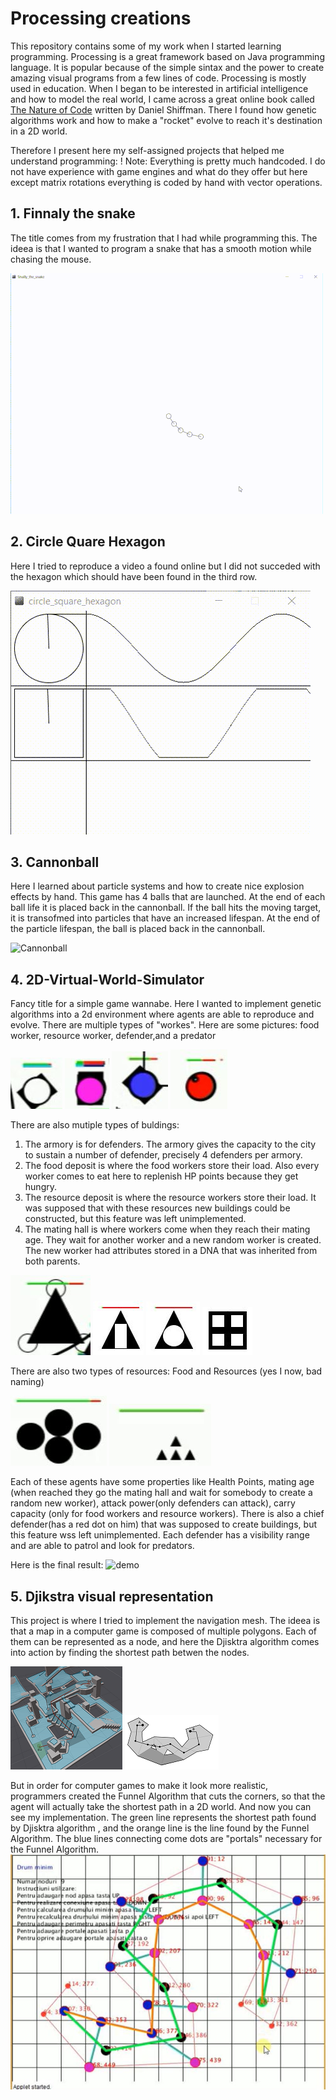 # Processing creations
This repository contains some of my work when I started learning programming.
Processing is a great framework based on Java programming language. It is popular because of the simple sintax and the power to create amazing visual programs from a few lines of code.
Processing is mostly used in education.
When I began to be interested in artificial intelligence and how to model the real world, I came across a great online book called  [The Nature of Code](http://natureofcode.com/book/introduction/) written by Daniel Shiffman. There I found how genetic algorithms work and how to make a "rocket" evolve to reach it's destination in a 2D world.

Therefore I present here my self-assigned projects that helped me understand programming:
! Note: Everything is pretty much handcoded. I do not have experience with game engines and what do they offer but here except matrix rotations everything is coded by hand with vector operations.

## 1. Finnaly the snake
The title comes from my frustration that I had while programming this.
The ideea is that I wanted to program a snake that has a smooth motion while chasing the mouse.

![Snake chasing mouse](media/ezgif.com-resize.gif)

## 2. Circle Quare Hexagon
Here I tried to reproduce a video a found online but I did not succeded with the hexagon which should have been found in the third row.

![Circle Quare Hexagon](media/ice_video_20170601-132736.gif)

## 3. Cannonball
Here I learned about particle systems and how to create nice explosion effects by hand.
This game has 4 balls that are launched. At the end of each ball life it is placed back in the cannonball.
If the ball hits the moving target, it is transofmed into particles that have an increased lifespan. At the end of the particle lifespan, the ball is placed back in the cannonball.

![Cannonball](media/ice_video_20170601-133413.gif)

## 4. 2D-Virtual-World-Simulator
Fancy title for a simple game wannabe.
Here I wanted to implement genetic algorithms into a 2d environment where agents are able to reproduce and evolve. There are multiple types of "workes". Here are some pictures: food worker, resource worker, defender,and a predator

![workerFood](media/workerFood.JPG)
![workerResources](media/workerResources.JPG)
![workerDefender](media/workerDefender.JPG)
![predator](media/predator.JPG)

There are also mutiple types of buldings:
1. The armory is for defenders. The armory gives the capacity to the city to sustain a number of defender, precisely 4 defenders per armory.
2. The food deposit is where the food workers store their load. Also every worker comes to eat here to replenish HP points because they get hungry.
3. The resource deposit is where the resource workers store their load. It was supposed that with these resources new buildings could be constructed, but this feature was left unimplemented.
4. The mating hall is where workers come when they reach their mating age. They wait for another worker and a new random worker is created. The new worker had attributes stored in a DNA that was inherited from both parents.

![Armory](media/armory.JPG)
![Food Deposit](media/foodDeposit.JPG)
![Resource Deposit](media/resourcesDeposit.JPG)
![Mating hall](media/matingHall.JPG)

There are also two types of resources:
Food and Resources (yes I now, bad naming)

![Food](media/food.JPG)
![resources](media/resources.JPG)

Each of these agents have some properties like Health Points, mating age (when reached they go the mating hall and wait for somebody to create a random new worker), attack power(only defenders can attack), carry capacity (only for food workers and resource workers).
There is also a chief defender(has a red dot on him) that was supposed to create buildings, but this feature wss left unimplemented.
Each defender has a visibility range and are able to patrol and look for predators.

Here is the final result:
![demo](media/ice_video_20170601-135839.gif)

## 5. Djikstra visual representation
This project is where I tried to implement the navigation mesh.
The ideea is that a map in a computer game is composed of multiple polygons. Each of them can be represented as a node, and here the Djisktra algorithm comes into action by finding the shortest path betwen the nodes.

![](media/recast_intro.png)
![](media/tumblr_inline_mxq72ff0Sa1qmjjqw.png)

But in order for computer games to make it look more realistic, programmers created the Funnel Algorithm that cuts the corners, so that the agent will actually take the shortest path in a 2D world.
And now you can see my implementation. The green line represents the shortest path found by Djisktra algorithm , and the orange line is the line found by the Funnel Algorithm. The blue lines connecting come dots are "portals" necessary for the Funnel Algorithm.
![Funnel](media/funnelAlgorithm.JPG)

